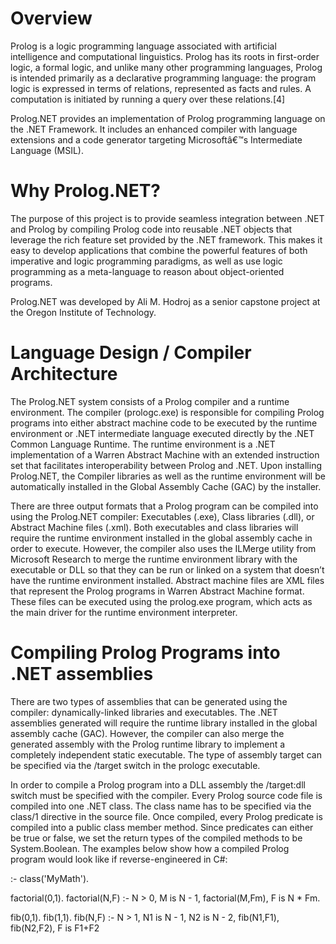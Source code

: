 # Overview

Prolog is a logic programming language associated with artificial intelligence and computational linguistics. Prolog has its roots in first-order logic, a formal logic, and unlike many other programming languages, Prolog is intended primarily as a declarative programming language: the program logic is expressed in terms of relations, represented as facts and rules. A computation is initiated by running a query over these relations.[4]

Prolog.NET provides an implementation of Prolog programming language on the .NET Framework. It includes an enhanced compiler with language extensions and a code generator targeting Microsoftâ€™s Intermediate Language (MSIL).

# Why Prolog.NET? 

The purpose of this project is to provide seamless integration between .NET and Prolog by compiling Prolog code into reusable .NET objects that leverage the rich feature set provided by the .NET framework. This makes it easy to develop applications that combine the powerful features of both imperative and logic programming paradigms, as well as use logic programming as a meta-language to reason about object-oriented programs.

Prolog.NET was developed by Ali M. Hodroj as a senior capstone project at the Oregon Institute of Technology.

# Language Design / Compiler Architecture

The Prolog.NET system consists of a Prolog compiler and a runtime environment. The compiler (prologc.exe) is responsible for compiling Prolog programs into either abstract machine code to be executed by the runtime environment or .NET intermediate language executed directly by the .NET Common Language Runtime. The runtime environment is a .NET implementation of a Warren Abstract Machine with an extended instruction set that facilitates interoperability between Prolog and .NET. Upon installing Prolog.NET, the Compiler libraries as well as the runtime environment will be automatically installed in the Global Assembly Cache (GAC) by the installer.

There are three output formats that a Prolog program can be compiled into using the Prolog.NET compiler: Executables (.exe), Class libraries (.dll), or Abstract Machine files (.xml). Both executables and class libraries will require the runtime environment installed in the global assembly cache in order to execute. However, the compiler also uses the ILMerge utility from Microsoft Research to merge the runtime environment library with the executable or DLL so that they can be run or linked on a system that doesn’t have the runtime environment installed. Abstract machine files are XML files that represent the Prolog programs in Warren Abstract Machine format. These files can be executed using the prolog.exe program, which acts as the main driver for the runtime environment interpreter.

# Compiling Prolog Programs into .NET assemblies

There are two types of assemblies that can be generated using the compiler: dynamically-linked libraries and executables. The .NET assemblies generated will require the runtime library installed in the global assembly cache (GAC). However, the compiler can also merge the generated assembly with the Prolog runtime library to implement a completely independent static executable. The type of assembly target can be specified via the /target switch in the prologc executable.

In order to compile a Prolog program into a DLL assembly the /target:dll switch must be specified with the compiler. Every Prolog source code file is compiled into one .NET class. The class name has to be specified via the class/1 directive in the source file. Once compiled, every Prolog predicate is compiled into a public class member method. Since predicates can either be true or false, we set the return types of the compiled methods to be System.Boolean. The examples below show how a compiled Prolog program would look like if reverse-engineered in C#:

  :- class('MyMath').

  factorial(0,1).
  factorial(N,F) :- N > 0, M is N - 1, factorial(M,Fm), F is N * Fm.

  fib(0,1).
  fib(1,1).
  fib(N,F) :- N > 1, N1 is N - 1, N2 is N - 2, fib(N1,F1), fib(N2,F2), F is F1+F2
